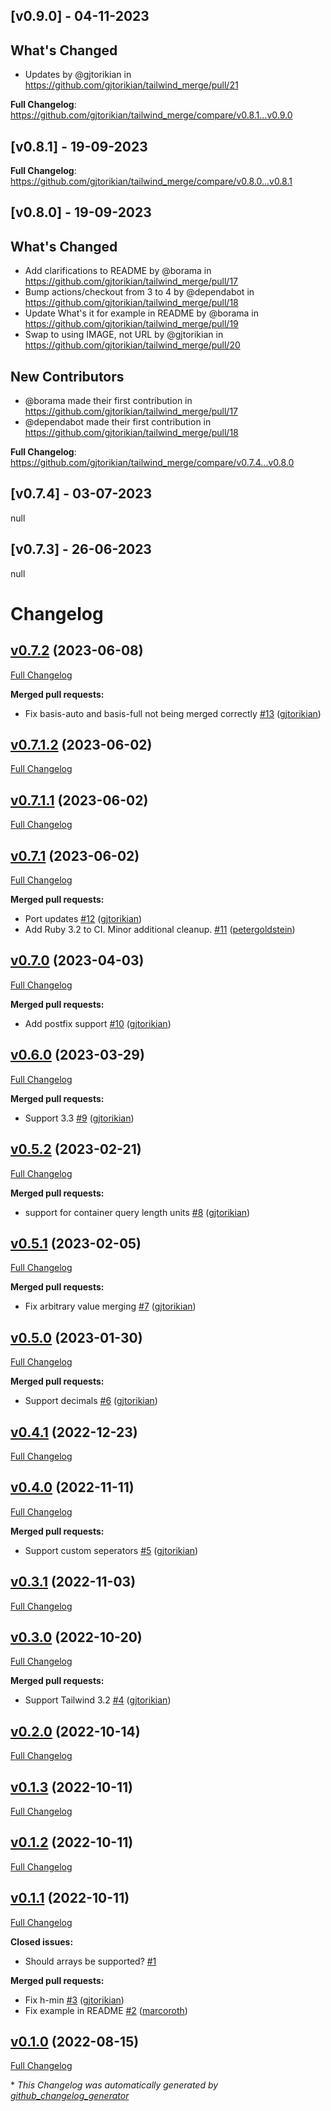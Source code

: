 ## [v0.9.0] - 04-11-2023
## What's Changed
* Updates by @gjtorikian in https://github.com/gjtorikian/tailwind_merge/pull/21


**Full Changelog**: https://github.com/gjtorikian/tailwind_merge/compare/v0.8.1...v0.9.0
## [v0.8.1] - 19-09-2023
**Full Changelog**: https://github.com/gjtorikian/tailwind_merge/compare/v0.8.0...v0.8.1
## [v0.8.0] - 19-09-2023
## What's Changed
* Add clarifications to README by @borama in https://github.com/gjtorikian/tailwind_merge/pull/17
* Bump actions/checkout from 3 to 4 by @dependabot in https://github.com/gjtorikian/tailwind_merge/pull/18
* Update What's it for example in README by @borama in https://github.com/gjtorikian/tailwind_merge/pull/19
* Swap to using IMAGE, not URL by @gjtorikian in https://github.com/gjtorikian/tailwind_merge/pull/20

## New Contributors
* @borama made their first contribution in https://github.com/gjtorikian/tailwind_merge/pull/17
* @dependabot made their first contribution in https://github.com/gjtorikian/tailwind_merge/pull/18

**Full Changelog**: https://github.com/gjtorikian/tailwind_merge/compare/v0.7.4...v0.8.0
## [v0.7.4] - 03-07-2023
null
## [v0.7.3] - 26-06-2023
null
# Changelog

## [v0.7.2](https://github.com/gjtorikian/tailwind_merge/tree/v0.7.2) (2023-06-08)

[Full Changelog](https://github.com/gjtorikian/tailwind_merge/compare/v0.7.1.2...v0.7.2)

**Merged pull requests:**

- Fix basis-auto and basis-full not being merged correctly [\#13](https://github.com/gjtorikian/tailwind_merge/pull/13) ([gjtorikian](https://github.com/gjtorikian))

## [v0.7.1.2](https://github.com/gjtorikian/tailwind_merge/tree/v0.7.1.2) (2023-06-02)

[Full Changelog](https://github.com/gjtorikian/tailwind_merge/compare/v0.7.1.1...v0.7.1.2)

## [v0.7.1.1](https://github.com/gjtorikian/tailwind_merge/tree/v0.7.1.1) (2023-06-02)

[Full Changelog](https://github.com/gjtorikian/tailwind_merge/compare/v0.7.1...v0.7.1.1)

## [v0.7.1](https://github.com/gjtorikian/tailwind_merge/tree/v0.7.1) (2023-06-02)

[Full Changelog](https://github.com/gjtorikian/tailwind_merge/compare/v0.7.0...v0.7.1)

**Merged pull requests:**

- Port updates [\#12](https://github.com/gjtorikian/tailwind_merge/pull/12) ([gjtorikian](https://github.com/gjtorikian))
- Add Ruby 3.2 to CI. Minor additional cleanup. [\#11](https://github.com/gjtorikian/tailwind_merge/pull/11) ([petergoldstein](https://github.com/petergoldstein))

## [v0.7.0](https://github.com/gjtorikian/tailwind_merge/tree/v0.7.0) (2023-04-03)

[Full Changelog](https://github.com/gjtorikian/tailwind_merge/compare/v0.6.0...v0.7.0)

**Merged pull requests:**

- Add postfix support [\#10](https://github.com/gjtorikian/tailwind_merge/pull/10) ([gjtorikian](https://github.com/gjtorikian))

## [v0.6.0](https://github.com/gjtorikian/tailwind_merge/tree/v0.6.0) (2023-03-29)

[Full Changelog](https://github.com/gjtorikian/tailwind_merge/compare/v0.5.2...v0.6.0)

**Merged pull requests:**

- Support 3.3 [\#9](https://github.com/gjtorikian/tailwind_merge/pull/9) ([gjtorikian](https://github.com/gjtorikian))

## [v0.5.2](https://github.com/gjtorikian/tailwind_merge/tree/v0.5.2) (2023-02-21)

[Full Changelog](https://github.com/gjtorikian/tailwind_merge/compare/v0.5.1...v0.5.2)

**Merged pull requests:**

- support for container query length units [\#8](https://github.com/gjtorikian/tailwind_merge/pull/8) ([gjtorikian](https://github.com/gjtorikian))

## [v0.5.1](https://github.com/gjtorikian/tailwind_merge/tree/v0.5.1) (2023-02-05)

[Full Changelog](https://github.com/gjtorikian/tailwind_merge/compare/v0.5.0...v0.5.1)

**Merged pull requests:**

- Fix arbitrary value merging [\#7](https://github.com/gjtorikian/tailwind_merge/pull/7) ([gjtorikian](https://github.com/gjtorikian))

## [v0.5.0](https://github.com/gjtorikian/tailwind_merge/tree/v0.5.0) (2023-01-30)

[Full Changelog](https://github.com/gjtorikian/tailwind_merge/compare/v0.4.1...v0.5.0)

**Merged pull requests:**

- Support decimals [\#6](https://github.com/gjtorikian/tailwind_merge/pull/6) ([gjtorikian](https://github.com/gjtorikian))

## [v0.4.1](https://github.com/gjtorikian/tailwind_merge/tree/v0.4.1) (2022-12-23)

[Full Changelog](https://github.com/gjtorikian/tailwind_merge/compare/v0.4.0...v0.4.1)

## [v0.4.0](https://github.com/gjtorikian/tailwind_merge/tree/v0.4.0) (2022-11-11)

[Full Changelog](https://github.com/gjtorikian/tailwind_merge/compare/v0.3.1...v0.4.0)

**Merged pull requests:**

- Support custom seperators [\#5](https://github.com/gjtorikian/tailwind_merge/pull/5) ([gjtorikian](https://github.com/gjtorikian))

## [v0.3.1](https://github.com/gjtorikian/tailwind_merge/tree/v0.3.1) (2022-11-03)

[Full Changelog](https://github.com/gjtorikian/tailwind_merge/compare/v0.3.0...v0.3.1)

## [v0.3.0](https://github.com/gjtorikian/tailwind_merge/tree/v0.3.0) (2022-10-20)

[Full Changelog](https://github.com/gjtorikian/tailwind_merge/compare/v0.2.0...v0.3.0)

**Merged pull requests:**

- Support Tailwind 3.2 [\#4](https://github.com/gjtorikian/tailwind_merge/pull/4) ([gjtorikian](https://github.com/gjtorikian))

## [v0.2.0](https://github.com/gjtorikian/tailwind_merge/tree/v0.2.0) (2022-10-14)

[Full Changelog](https://github.com/gjtorikian/tailwind_merge/compare/v0.1.3...v0.2.0)

## [v0.1.3](https://github.com/gjtorikian/tailwind_merge/tree/v0.1.3) (2022-10-11)

[Full Changelog](https://github.com/gjtorikian/tailwind_merge/compare/v0.1.2...v0.1.3)

## [v0.1.2](https://github.com/gjtorikian/tailwind_merge/tree/v0.1.2) (2022-10-11)

[Full Changelog](https://github.com/gjtorikian/tailwind_merge/compare/v0.1.1...v0.1.2)

## [v0.1.1](https://github.com/gjtorikian/tailwind_merge/tree/v0.1.1) (2022-10-11)

[Full Changelog](https://github.com/gjtorikian/tailwind_merge/compare/v0.1.0...v0.1.1)

**Closed issues:**

- Should arrays be supported? [\#1](https://github.com/gjtorikian/tailwind_merge/issues/1)

**Merged pull requests:**

- Fix h-min [\#3](https://github.com/gjtorikian/tailwind_merge/pull/3) ([gjtorikian](https://github.com/gjtorikian))
- Fix example in README [\#2](https://github.com/gjtorikian/tailwind_merge/pull/2) ([marcoroth](https://github.com/marcoroth))

## [v0.1.0](https://github.com/gjtorikian/tailwind_merge/tree/v0.1.0) (2022-08-15)

[Full Changelog](https://github.com/gjtorikian/tailwind_merge/compare/e748f00d53e86ece8ce2543735f3327cb30c1959...v0.1.0)



\* *This Changelog was automatically generated by [github_changelog_generator](https://github.com/github-changelog-generator/github-changelog-generator)*
